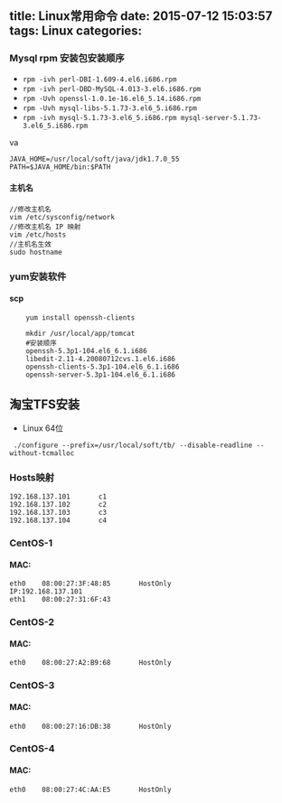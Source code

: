title: Linux常用命令
date: 2015-07-12 15:03:57
tags: Linux
categories:
---

### Mysql rpm 安装包安装顺序

+ `rpm -ivh perl-DBI-1.609-4.el6.i686.rpm`
+ `rpm -ivh perl-DBD-MySQL-4.013-3.el6.i686.rpm`
+ `rpm -Uvh openssl-1.0.1e-16.el6_5.14.i686.rpm`
+ `rpm -Uvh mysql-libs-5.1.73-3.el6_5.i686.rpm`
+ `rpm -ivh mysql-5.1.73-3.el6_5.i686.rpm mysql-server-5.1.73-3.el6_5.i686.rpm`


va
```ssh
JAVA_HOME=/usr/local/soft/java/jdk1.7.0_55
PATH=$JAVA_HOME/bin:$PATH
```
#### 主机名 
```ssh
//修改主机名
vim /etc/sysconfig/network
//修改主机名 IP 映射
vim /etc/hosts
//主机名生效
sudo hostname
```


### yum安装软件
#### scp
```ssh
    yum install openssh-clients
    
    mkdir /usr/local/app/tomcat
    #安装顺序
    openssh-5.3p1-104.el6_6.1.i686                   
    libedit-2.11-4.20080712cvs.1.el6.i686           
    openssh-clients-5.3p1-104.el6_6.1.i686          
    openssh-server-5.3p1-104.el6_6.1.i686
```

## 淘宝TFS安装
+ Linux 64位
```ssh
 ./configure --prefix=/usr/local/soft/tb/ --disable-readline --without-tcmalloc 
```
### Hosts映射
```
192.168.137.101       c1
192.168.137.102       c2
192.168.137.103       c3
192.168.137.104       c4
```


### CentOS-1
#### MAC:
```
eth0    08:00:27:3F:48:85       HostOnly
IP:192.168.137.101
eth1    08:00:27:31:6F:43
```
### CentOS-2
#### MAC:
```
eth0    08:00:27:A2:B9:68       HostOnly
```
### CentOS-3
#### MAC:
```
eth0    08:00:27:16:DB:38       HostOnly
```
### CentOS-4
#### MAC:
```
eth0    08:00:27:4C:AA:E5       HostOnly
```

